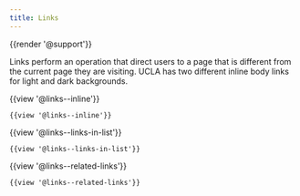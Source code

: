 ```yaml
---
title: Links
---
```

{{render '@support'}}

Links perform an operation that direct users to a page that is different from the current page they are visiting. UCLA has two different inline body links for light and dark backgrounds.

{{view '@links--inline'}}

```
{{view '@links--inline'}}
```

{{view '@links--links-in-list'}}

```
{{view '@links--links-in-list'}}
```

{{view '@links--related-links'}}

```
{{view '@links--related-links'}}
```

